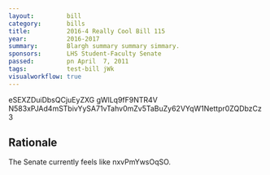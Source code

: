 ```yaml
---
layout:         bill
category:       bills
title:          2016-4 Really Cool Bill 115
year:           2016-2017
summary:        Blargh summary summary simmary.
sponsors:       LHS Student-Faculty Senate
passed:         pn April  7, 2011
tags:           test-bill jWk
visualworkflow: true
---
```



eSEXZDuiDbsQCjuEyZXG gWlLq9fF9NTR4V N583xPJAd4mSTbivYySA71vTahv0mZv5TaBuZy62VYqW1Nettpr0ZQDbzCz3 




Rationale
---------
The Senate currently feels like nxvPmYwsOqSO.

